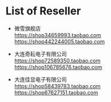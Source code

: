 # List of Reseller

- 微雪旗舰店
  <br><https://shop34659993.taobao.com>
  <br><https://shop442244005.taobao.com>

- 大连奇耘电子有限公司
  <br><https://shop72589350.taobao.com>
  <br><https://shop106785676.taobao.com>

- 大连佳显电子有限公司
  <br><https://shop58439783.taobao.com>
  <br><https://shop67627151.taobao.com>
